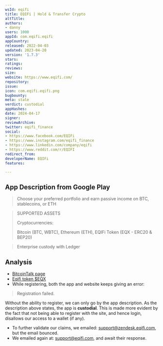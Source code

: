 ```yaml
---
wsId: eqifi
title: EQIFi | Hold & Transfer Crypto
altTitle: 
authors:
- danny
users: 1000
appId: com.eqifi.eqifi
appCountry: 
released: 2022-04-03
updated: 2023-04-20
version: '1.7.3'
stars: 
ratings: 
reviews: 
size: 
website: https://www.eqifi.com/
repository: 
issue: 
icon: com.eqifi.eqifi.png
bugbounty: 
meta: stale
verdict: custodial
appHashes: 
date: 2024-04-17
signer: 
reviewArchive: 
twitter: eqifi_finance
social:
- https://www.facebook.com/EQIFi
- https://www.instagram.com/eqifi_finance
- https://www.linkedin.com/company/eqifi
- https://www.reddit.com/r/EQIFI
redirect_from: 
developerName: EQIFi
features: 

---
```


## App Description from Google Play 

> Choose your preferred portfolio and earn passive income on BTC, stablecoins, or ETH

> SUPPORTED ASSETS
>
> Cryptocurrencies:
>
> Bitcoin (BTC, WBTC), Ethereum (ETH), EQIFi Token (EQX - ERC20 & BEP20)

> Enterprise custody with Ledger

## Analysis 

- [BitcoinTalk page](https://bitcointalk.org/index.php?topic=5350823.0)
- [Eqifi token $EQX](https://coinmarketcap.com/currencies/eqifi/)
- While registering, both the app and website keeps giving an error: 

> Registration failed.

Without the ability to register, we can only go by the app description. As the description above states, the app is **custodial**. This is made more evident by the fact that not being able to register with the site, and hence login, disallows our access to a wallet (if any).

- To further validate our claims, we emailed: support@zendesk.eqifi.com, but the email bounced.
- We emailed again at: support@eqifi.com, and await their response.

